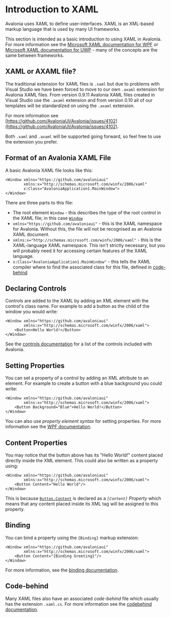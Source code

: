 # Introduction to XAML

Avalonia uses XAML to define user-interfaces. XAML is an XML-based markup language that is used by many UI frameworks.

This section is intended as a basic introduction to using XAML in Avalonia. For more information see the [Microsoft XAML documentation for WPF](https://docs.microsoft.com/en-us/dotnet/framework/wpf/advanced/xaml-overview-wpf) or [Microsoft XAML documentation for UWP](https://docs.microsoft.com/en-us/windows/uwp/xaml-platform/xaml-overview) - many of the concepts are the same between frameworks.

## XAML or AXAML file? <a id="xaml-or-axaml-file"></a>

The traditional extension for XAML files is `.xaml` but due to problems with Visual Studio we have been forced to move to our own `.axaml` extension for Avalonia XAML files. From version 0.9.11 Avalonia XAML files created in Visual Studio use the `.axaml` extension and from version 0.10 all of our templates will be standardized on using the `.axaml` extension.

For more information see [https://github.com/AvaloniaUI/Avalonia/issues/4102](https://github.com/AvaloniaUI/Avalonia/issues/4102).

Both `.xaml` and `.axaml` will be supported going forward, so feel free to use the extension you prefer.

## Format of an Avalonia XAML File <a id="format-of-an-avalonia-xaml-file"></a>

A basic Avalonia XAML file looks like this:

```markup
<Window xmlns="https://github.com/avaloniaui"
        xmlns:x="http://schemas.microsoft.com/winfx/2006/xaml"
        x:Class="AvaloniaApplication1.MainWindow">
</Window>
```

There are three parts to this file:

* The root element `Window` - this describes the type of the root control in the XAML file; in this case [`Window`](http://reference.avaloniaui.net/api/Avalonia.Controls/Window/)
* `xmlns="https://github.com/avaloniaui"` - this is the XAML namespace for Avalonia. Without this, the file will not be recognised as an Avalonia XAML document.
* `xmlns:x="http://schemas.microsoft.com/winfx/2006/xaml"` - this is the XAML-language XAML namespace. This isn't strictly necessary, but you will probably need it for accessing certain features of the XAML language.
* `x:Class="AvaloniaApplication1.MainWindow"` - this tells the XAML compiler where to find the associated class for this file, defined in [code-behind](https://docs.avaloniaui.net/guides/basics/code-behind)

## Declaring Controls <a id="declaring-controls"></a>

Controls are added to the XAML by adding an XML element with the control's class name. For example to add a button as the child of the window you would write:

```markup
<Window xmlns="https://github.com/avaloniaui"
        xmlns:x="http://schemas.microsoft.com/winfx/2006/xaml">
    <Button>Hello World!</Button>
</Window>
```

See the [controls documentation](https://docs.avaloniaui.net/docs/controls) for a list of the controls included with Avalonia.

## Setting Properties <a id="setting-properties"></a>

You can set a property of a control by adding an XML attribute to an element. For example to create a button with a blue background you could write:

```markup
<Window xmlns="https://github.com/avaloniaui"
        xmlns:x="http://schemas.microsoft.com/winfx/2006/xaml">
    <Button Background="Blue">Hello World!</Button>
</Window>
```

You can also use _property element syntax_ for setting properties. For more information see the [WPF documentation](https://docs.microsoft.com/en-us/dotnet/framework/wpf/advanced/xaml-overview-wpf#property-element-syntax).

## Content Properties <a id="content-properties"></a>

You may notice that the button above has its "Hello World!" content placed directly inside the XML element. This could also be written as a property using:

```markup
<Window xmlns="https://github.com/avaloniaui"
        xmlns:x="http://schemas.microsoft.com/winfx/2006/xaml">
    <Button Content="Hello World"/>
</Window>
```

This is because [`Button.Content`](http://reference.avaloniaui.net/api/Avalonia.Controls/ContentControl/) is declared as a _`[Content]` Property_ which means that any content placed inside its XML tag will be assigned to this property.

## Binding <a id="binding"></a>

You can bind a property using the `{Binding}` markup extension:

```markup
<Window xmlns="https://github.com/avaloniaui"
        xmlns:x="http://schemas.microsoft.com/winfx/2006/xaml">
    <Button Content="{Binding Greeting}"/>
</Window>
```

For more information, see the [binding documentation](https://docs.avaloniaui.net/docs/data-binding).

## Code-behind <a id="code-behind"></a>

Many XAML files also have an associated _code-behind_ file which usually has the extension `.xaml.cs`. For more information see the [codebehind documentation](https://docs.avaloniaui.net/guides/basics/code-behind).

